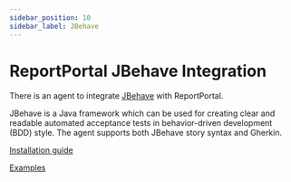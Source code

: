 ```yaml
---
sidebar_position: 10
sidebar_label: JBehave
---
```


# ReportPortal JBehave Integration

There is an agent to integrate [JBehave](https://jbehave.org/) with ReportPortal.

JBehave is a Java framework which can be used for creating clear and readable automated acceptance tests in behavior-driven development (BDD) style. The agent supports both JBehave story syntax and Gherkin.

[Installation guide](https://github.com/reportportal/agent-java-jbehave#readme)

[Examples](https://github.com/reportportal/examples-java/tree/master/example-jbehave)
